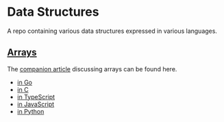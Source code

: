 # Data Structures

A repo containing various data structures expressed in various languages.

## [Arrays](https://github.com/claudemuller/data-structures/tree/master/arrays)

The [companion article](https://dxt.rs/category/programming/general/data-structures/) discussing arrays can be found here.

- [in Go](https://github.com/claudemuller/data-structures/tree/master/arrays/go)
- [in C](https://github.com/claudemuller/data-structures/tree/master/arrays/c)
- [in TypeScript](https://github.com/claudemuller/data-structures/tree/master/arrays/ts)
- [in JavaScript](https://github.com/claudemuller/data-structures/tree/master/arrays/js)
- [in Python](https://github.com/claudemuller/data-structures/tree/master/arrays/python)

